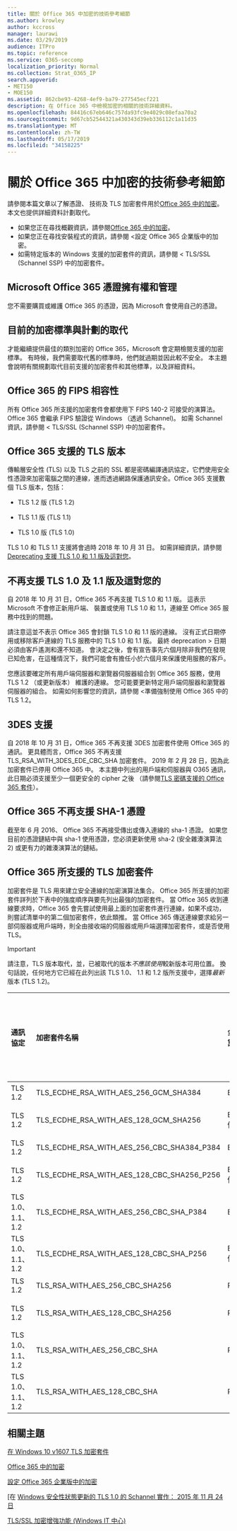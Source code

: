 ```yaml
---
title: 關於 Office 365 中加密的技術參考細節
ms.author: krowley
author: kccross
manager: laurawi
ms.date: 03/29/2019
audience: ITPro
ms.topic: reference
ms.service: O365-seccomp
localization_priority: Normal
ms.collection: Strat_O365_IP
search.appverid:
- MET150
- MOE150
ms.assetid: 862cbe93-4268-4ef9-ba79-277545ecf221
description: 在 Office 365 中檢視加密的相關的技術詳細資料。
ms.openlocfilehash: 84416c67eb646c757da93fc9e4029c08efaa70a2
ms.sourcegitcommit: 9d67cb52544321a430343d39eb336112c1a11d35
ms.translationtype: MT
ms.contentlocale: zh-TW
ms.lasthandoff: 05/17/2019
ms.locfileid: "34158225"
---
```

# <a name="technical-reference-details-about-encryption-in-office-365"></a>關於 Office 365 中加密的技術參考細節

請參閱本篇文章以了解憑證、 技術及 TLS 加密套件用於[Office 365 中的加密](encryption.md)。 本文也提供詳細資料計劃取代。
  
- 如果您正在尋找概觀資訊，請參閱[Office 365 中的加密](encryption.md)。
- 如果您正在尋找安裝程式的資訊，請參閱 <<c0>設定 Office 365 企業版中的加密。
- 如需特定版本的 Windows 支援的加密套件的資訊，請參閱 < <b0>TLS/SSL (Schannel SSP) 中的加密套件</b0>。
    
## <a name="microsoft-office-365-certificate-ownership-and-management"></a>Microsoft Office 365 憑證擁有權和管理

您不需要購買或維護 Office 365 的憑證，因為 Microsoft 會使用自己的憑證。
  
## <a name="current-encryption-standards-and-planned-deprecations"></a>目前的加密標準與計劃的取代

才能繼續提供最佳的類別加密的 Office 365，Microsoft 會定期檢閱支援的加密標準。 有時候，我們需要取代舊的標準時，他們就過期並因此較不安全。 本主題會說明有關規劃取代目前支援的加密套件和其他標準，以及詳細資料。 

## <a name="fips-compliance-for-office-365"></a>Office 365 的 FIPS 相容性
所有 Office 365 所支援的加密套件會都使用下 FIPS 140-2 可接受的演算法。 Office 365 會繼承 FIPS 驗證從 Windows （透過 Schannel)。 如需 Schannel 資訊，請參閱 < <b0>TLS/SSL (Schannel SSP) 中的加密套件</b0>。
  
## <a name="versions-of-tls-supported-by-office-365"></a>Office 365 支援的 TLS 版本

傳輸層安全性 (TLS) 以及 TLS 之前的 SSL 都是密碼編譯通訊協定，它們使用安全性憑證來加密電腦之間的連線，進而透過網路保護通訊安全。Office 365 支援數個 TLS 版本，包括：
  
- TLS 1.2 版 (TLS 1.2)
    
- TLS 1.1 版 (TLS 1.1)
    
- TLS 1.0 版 (TLS 1.0)
    
 TLS 1.0 和 TLS 1.1 支援將會過時 2018 年 10 月 31 日。 如需詳細資訊，請參閱[Deprecating 支援 TLS 1.0 和 1.1 版及這對您](technical-reference-details-about-encryption.md#TLS11and12deprecation)。 
  
## <a name="deprecating-support-for-tls-10-and-11-and-what-this-means-for-you"></a>不再支援 TLS 1.0 及 1.1 版及這對您的
<a name="TLS11and12deprecation"> </a>

自 2018 年 10 月 31 日，Office 365 不再支援 TLS 1.0 和 1.1 版。 這表示 Microsoft 不會修正新用戶端、 裝置或使用 TLS 1.0 和 1.1，連線至 Office 365 服務中找到的問題。

請注意這並不表示 Office 365 會封鎖 TLS 1.0 和 1.1 版的連線。 沒有正式日期停用或移除客戶連線的 TLS 服務中的 TLS 1.0 和 1.1 版。 最終 deprecation > 日期必須由客戶遙測和還不知道。 會決定之後，會有宣告事先六個月除非我們在發現已知危害，在這種情況下，我們可能會有擔任小於六個月來保護使用服務的客戶。

您應該要確定所有用戶端伺服器和瀏覽器伺服器組合到 Office 365 服務，使用 TLS 1.2 （或更新版本） 維護的連線。 您可能要更新特定用戶端伺服器和瀏覽器伺服器的組合。 如需如何影響您的資訊，請參閱 <<c0>準備強制使用 Office 365 中的 TLS 1.2。
  
## <a name="deprecating-support-for-3des"></a>3DES 支援
<a name="TLS11and12deprecation"> </a>

自 2018 年 10 月 31 日，Office 365 不再支援 3DES 加密套件使用 Office 365 的通訊。 更具體而言，Office 365 不再支援 TLS_RSA_WITH_3DES_EDE_CBC_SHA 加密套件。 2019 年 2 月 28 日，因為此加密套件已停用 Office 365 中。 本主題中列出的用戶端和伺服器與 O365 通訊，此日期必須支援至少一個更安全的 cipher 之後 （請參閱[TLS 密碼支援的 Office 365 套件](technical-reference-details-about-encryption.md#TLSCipherSuites)）。
  
## <a name="deprecating-sha-1-certificate-support-in-office-365"></a>Office 365 不再支援 SHA-1 憑證
<a name="TLS11and12deprecation"> </a>

截至年 6 月 2016、 Office 365 不再接受傳出或傳入連線的 sha-1 憑證。 如果您目前的憑證鏈結中與 sha-1 使用憑證，您必須更新使用 sha-2 (安全雜湊演算法 2) 或更有力的雜湊演算法的鏈結。
  
## <a name="tls-cipher-suites-supported-by-office-365"></a>Office 365 所支援的 TLS 加密套件
<a name="TLSCipherSuites"> </a>

加密套件是 TLS 用來建立安全連線的加密演算法集合。 Office 365 所支援的加密套件詳列於下表中的強度順序與要先列出最強的加密套件。 當 Office 365 收到連線要求時，Office 365 會先嘗試使用最上面的加密套件進行連線，如果不成功，則嘗試清單中的第二個加密套件，依此類推。 當 Office 365 傳送連線要求給另一部伺服器或用戶端時，則全由接收端的伺服器或用戶端選擇加密套件，或是否使用 TLS。

> [!IMPORTANT]
> 請注意，TLS 版本取代，並，已被取代的版本*不應該使用*較新版本可用位置。 換句話說，任何地方它已經在此列出該 TLS 1.0、 1.1 和 1.2 版所支援中，選擇*最新*版本 (TLS 1.2)。
  
|**通訊協定**|**加密套件名稱**|**金鑰交換演算法/強度**|**完整轉寄密碼支援**|**驗證演算法/強度**|**加密/強度**|
|:-----|:-----|:-----|:-----|:-----|:-----|
|TLS 1.2  <br/> |TLS_ECDHE_RSA_WITH_AES_256_GCM_SHA384  <br/> |ECDH/192  <br/> |是  <br/> |RSA/112  <br/> |使用 AES/256  <br/> |
|TLS 1.2  <br/> |TLS_ECDHE_RSA_WITH_AES_128_GCM_SHA256  <br/> |ECDH/128 個  <br/> |是  <br/> |RSA/112  <br/> |使用 AES/128 個  <br/> |
|TLS 1.2  <br/> |TLS_ECDHE_RSA_WITH_AES_256_CBC_SHA384_P384  <br/> |ECDH/192  <br/> |是  <br/> |RSA/112  <br/> |使用 AES/256  <br/> |
|TLS 1.2  <br/> |TLS_ECDHE_RSA_WITH_AES_128_CBC_SHA256_P256  <br/> |ECDH/128 個  <br/> |是  <br/> |RSA/112  <br/> |使用 AES/128 個  <br/> |
|TLS 1.0、1.1、1.2  <br/> |TLS_ECDHE_RSA_WITH_AES_256_CBC_SHA_P384  <br/> |ECDH/192  <br/> |是  <br/> |RSA/112  <br/> |使用 AES/256  <br/> |
|TLS 1.0、1.1、1.2  <br/> |TLS_ECDHE_RSA_WITH_AES_128_CBC_SHA_P256  <br/> |ECDH/128 個  <br/> |是  <br/> |RSA/112  <br/> |使用 AES/128 個  <br/> |
|TLS 1.2  <br/> |TLS_RSA_WITH_AES_256_CBC_SHA256  <br/> |RSA/112  <br/> |否  <br/> |RSA/112  <br/> |使用 AES/256  <br/> |
|TLS 1.2  <br/> |TLS_RSA_WITH_AES_128_CBC_SHA256  <br/> |RSA/112  <br/> |否  <br/> |RSA/112  <br/> |使用 AES/128 個  <br/> |
|TLS 1.0、1.1、1.2  <br/> |TLS_RSA_WITH_AES_256_CBC_SHA  <br/> |RSA/112  <br/> |否  <br/> |RSA/112  <br/> |使用 AES/256  <br/> |
|TLS 1.0、1.1、1.2  <br/> |TLS_RSA_WITH_AES_128_CBC_SHA  <br/> |RSA/112  <br/> |否  <br/> |RSA/112  <br/> |使用 AES/128 個  <br/> |
   
## <a name="related-topics"></a>相關主題
[在 Windows 10 v1607 TLS 加密套件](https://docs.microsoft.com/windows/desktop/SecAuthN/tls-cipher-suites-in-windows-10-v1607)

[Office 365 中的加密](encryption.md)
  
[設定 Office 365 企業版中的加密](set-up-encryption.md)
  
[在 [Windows 安全性狀態更新的 TLS 1.0 的 Schannel 實作： 2015 年 11 月 24 日](https://support.microsoft.com/kb/3117336)
  
[TLS/SSL 加密增強功能 (Windows IT 中心)](https://technet.microsoft.com/en-us/library/cc766285%28v=ws.10%29.aspx)
  

